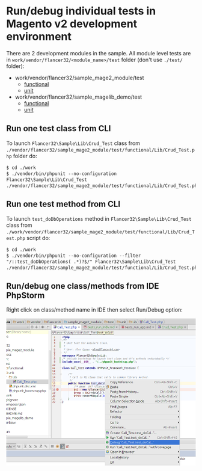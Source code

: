 # Run/debug individual tests in Magento v2 development environment

There are 2 development modules in the sample. 
All module level tests are in `work/vendor/flancer32/<module_name>/test` folder (don't use `./test/` folder):

* work/vendor/flancer32/sample_mage2_module/test
    * [functional](../test/functional/)
    * [unit](..//test/unit/)
* work/vendor/flancer32/sample_magelib_demo/test
    * [functional](https://github.com/flancer32/sample_magelib_demo/blob/master/test/functional/)
    * [unit](https://github.com/flancer32/sample_magelib_demo/blob/master/test/unit/)



## Run one test class from CLI

To launch `Flancer32\Sample\Lib\Crud_Test` class 
from `./vendor/flancer32/sample_mage2_module/test/functional/Lib/Crud_Test.php` folder
do:

    $ cd ./work
    $ ./vendor/bin/phpunit --no-configuration Flancer32\Sample\Lib\Crud_Test ./vendor/flancer32/sample_mage2_module/test/functional/Lib/Crud_Test.php




## Run one test method from CLI

To launch `test_doDbOperations` method 
in `Flancer32\Sample\Lib\Crud_Test` class 
from `./work/vendor/flancer32/sample_mage2_module/test/functional/Lib/Crud_Test.php` script 
do: 

    $ cd ./work
    $ ./vendor/bin/phpunit --no-configuration --filter "/::test_doDbOperations( .*)?$/" Flancer32\Sample\Lib\Crud_Test ./vendor/flancer32/sample_mage2_module/test/functional/Lib/Crud_Test.php


    
    
## Run/debug one class/methods from IDE PhpStorm

Right click on class/method name in IDE then select Run/Debug option: 

![tests_run_indiv_ide](./img/tests_run_indiv_ide.png)    
